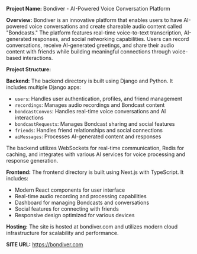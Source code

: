 **Project Name:** Bondiver - AI-Powered Voice Conversation Platform

**Overview:** Bondiver is an innovative platform that enables users to have AI-powered voice conversations and create shareable audio content called "Bondcasts." The platform features real-time voice-to-text transcription, AI-generated responses, and social networking capabilities. Users can record conversations, receive AI-generated greetings, and share their audio content with friends while building meaningful connections through voice-based interactions.

**Project Structure:**

**Backend:** The backend directory is built using Django and Python. It includes multiple Django apps:
- `users`: Handles user authentication, profiles, and friend management
- `recordings`: Manages audio recordings and Bondcast content
- `bondcastConvos`: Handles real-time voice conversations and AI interactions
- `bondcastRequests`: Manages Bondcast sharing and social features
- `friends`: Handles friend relationships and social connections
- `aiMessages`: Processes AI-generated content and responses

The backend utilizes WebSockets for real-time communication, Redis for caching, and integrates with various AI services for voice processing and response generation.

**Frontend:** The frontend directory is built using Next.js with TypeScript. It includes:
- Modern React components for user interface
- Real-time audio recording and processing capabilities
- Dashboard for managing Bondcasts and conversations
- Social features for connecting with friends
- Responsive design optimized for various devices

**Hosting:** The site is hosted at bondiver.com and utilizes modern cloud infrastructure for scalability and performance.

**SITE URL:** https://bondiver.com
